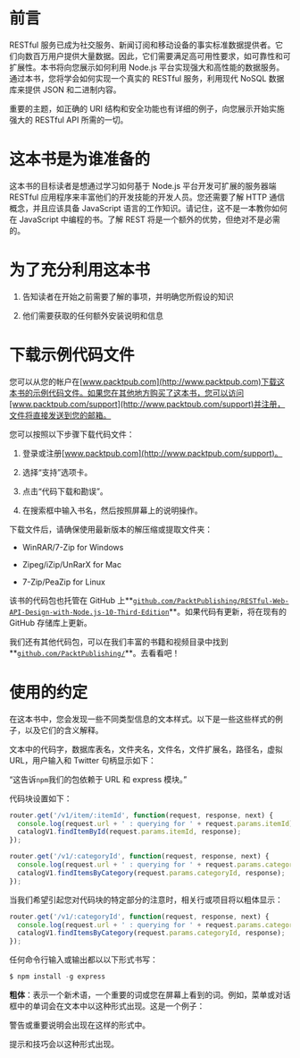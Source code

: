 # 前言

RESTful 服务已成为社交服务、新闻订阅和移动设备的事实标准数据提供者。它们向数百万用户提供大量数据。因此，它们需要满足高可用性要求，如可靠性和可扩展性。本书将向您展示如何利用 Node.js 平台实现强大和高性能的数据服务。通过本书，您将学会如何实现一个真实的 RESTful 服务，利用现代 NoSQL 数据库来提供 JSON 和二进制内容。

重要的主题，如正确的 URI 结构和安全功能也有详细的例子，向您展示开始实施强大的 RESTful API 所需的一切。

# 这本书是为谁准备的

这本书的目标读者是想通过学习如何基于 Node.js 平台开发可扩展的服务器端 RESTful 应用程序来丰富他们的开发技能的开发人员。您还需要了解 HTTP 通信概念，并且应该具备 JavaScript 语言的工作知识。请记住，这不是一本教你如何在 JavaScript 中编程的书。了解 REST 将是一个额外的优势，但绝对不是必需的。

# 为了充分利用这本书

1.  告知读者在开始之前需要了解的事项，并明确您所假设的知识

1.  他们需要获取的任何额外安装说明和信息

# 下载示例代码文件

您可以从您的帐户在[www.packtpub.com](http://www.packtpub.com)下载这本书的示例代码文件。如果您在其他地方购买了这本书，您可以访问[www.packtpub.com/support](http://www.packtpub.com/support)并注册，文件将直接发送到您的邮箱。

您可以按照以下步骤下载代码文件：

1.  登录或注册[www.packtpub.com](http://www.packtpub.com/support)。

1.  选择“支持”选项卡。

1.  点击“代码下载和勘误”。

1.  在搜索框中输入书名，然后按照屏幕上的说明操作。

下载文件后，请确保使用最新版本的解压缩或提取文件夹：

+   WinRAR/7-Zip for Windows

+   Zipeg/iZip/UnRarX for Mac

+   7-Zip/PeaZip for Linux

该书的代码包也托管在 GitHub 上**[`github.com/PacktPublishing/RESTful-Web-API-Design-with-Node.js-10-Third-Edition`](https://github.com/PacktPublishing/RESTful-Web-API-Design-with-Node.js-10-Third-Edition)**。如果代码有更新，将在现有的 GitHub 存储库上更新。

我们还有其他代码包，可以在我们丰富的书籍和视频目录中找到**[`github.com/PacktPublishing/`](https://github.com/PacktPublishing/)**。去看看吧！

# 使用的约定

在这本书中，您会发现一些不同类型信息的文本样式。以下是一些这些样式的例子，以及它们的含义解释。

文本中的代码字，数据库表名，文件夹名，文件名，文件扩展名，路径名，虚拟 URL，用户输入和 Twitter 句柄显示如下：

“这告诉`npm`我们的包依赖于 URL 和 express 模块。”

代码块设置如下：

```js
router.get('/v1/item/:itemId', function(request, response, next) {
  console.log(request.url + ' : querying for ' + request.params.itemId);
  catalogV1.findItemById(request.params.itemId, response);
});

router.get('/v1/:categoryId', function(request, response, next) {
  console.log(request.url + ' : querying for ' + request.params.categoryId);
  catalogV1.findItemsByCategory(request.params.categoryId, response);
});
```

当我们希望引起您对代码块的特定部分的注意时，相关行或项目将以粗体显示：

```js
router.get('/v1/:categoryId', function(request, response, next) {
  console.log(request.url + ' : querying for ' + request.params.categoryId);
  catalogV1.findItemsByCategory(request.params.categoryId, response);
});
```

任何命令行输入或输出都以以下形式书写：

```js
$ npm install -g express
```

**粗体**：表示一个新术语，一个重要的词或您在屏幕上看到的词。例如，菜单或对话框中的单词会在文本中以这种形式出现。这是一个例子：

警告或重要说明会出现在这样的形式中。

提示和技巧会以这种形式出现。
